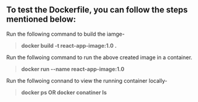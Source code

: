 ## To test the Dockerfile, you can follow the steps mentioned below:

Run the following command to build the iamge-  
> __docker build -t react-app-image:1.0 .__

 
Run the follwoing command to run the above created image in a container.  
> __docker run --name react-app-image:1.0__

Run the follwoing connand to view the running container locally-  
> __docker ps OR docker conatiner ls__
